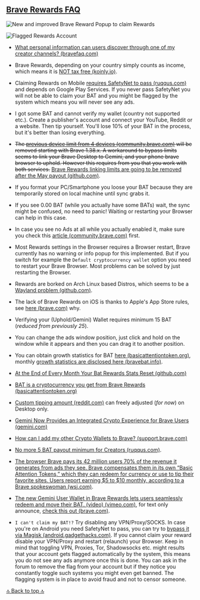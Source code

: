 ## [Brave Rewards FAQ](#brave-rewards-faq)

![New and improved Brave Reward Popup to claim Rewards](https://i.ibb.co/bgB0BKL/Reward-claim.png)

![Flagged Rewards Account](https://i.ibb.co/92DPfnR/Rewards-flagged.webp)

- [What personal information can users discover through one of my creator channels? (bravefaq.com)](https://bravefaq.com/categories/creators/page/what-personal-information-can-users-discover-through-one-of-my-creator-channels)

- Brave Rewards, depending on your country simply counts as income, which means it is [NOT tax free (koinly.io)](https://koinly.io/blog/crypto-airdrop-tax/).
- Claiming Rewards on Mobile [requires SafetyNet to pass (ruqqus.com)](https://ruqqus.com/+BraveBrowser/post/bk8n/android-if-your-phone-fails-safetynet) and depends on Google Play Services. If you never pass SafetyNet you will not be able to claim your BAT and you might be flagged by the system which means you will never see any ads.
- I got some BAT and cannot verify my wallet (country not supported etc.). Create a publisher's account and connect your YouTube, Reddit or a website. Then tip yourself. You'll lose 10% of your BAT in the process, but it's better than losing everything.
- ~~The [previous device limit from 4 devices (community.brave.com)](https://community.brave.com/t/unable-to-re-verify-wallet/279742/118?u=chriscat) will be removed starting with Brave 1.38.x. A workaround to bypass limits seems to link your Brave Desktop to Gemini, and your phone brave browser to uphold. However this requires from you that you work with both services.~~ [Brave Rewards linking limits are going to be removed after the May payout (github.com)](https://github.com/brave/brave-browser/issues/18572#issuecomment-1104487197).
- If you format your PC/Smartphone you loose your BAT because they are temporarily stored on local machine until sync grabs it.
- If you see 0.00 BAT (while you actually have some BATs) wait, the sync might be confused, no need to panic! Waiting or restarting your Browser can help in this case.
- In case you see no Ads at all while you actually enabled it, make sure you check this [article (community.brave.com)](https://community.brave.com/t/if-you-not-receive-ads-on-windows-or-ubuntu/162298) first.
- Most Rewards settings in the Browser requires a Browser restart, Brave currently has no warning or info popup for this implemented. But if you switch for example the `Default cryptocurrency wallet` option you need to restart your Brave Browser. Most problems can be solved by just restarting the Browser.
- Rewards are borked on Arch Linux based Distros, which seems to be a [Wayland problem (github.com)](https://github.com/brave/brave-browser/issues/13352).
- The lack of Brave Rewards on iOS is thanks to Apple's App Store rules, see [here (brave.com)](https://brave.com/rewards-ios/) why.
- Verifying your (Uphold/Gemini) Wallet requires minimum 15 BAT (_reduced from previously 25_).
- You can change the ads window position, just click and hold on the window while it appears and then you can drag it to another position.
- You can obtain growth statistics for BAT [here (basicattentiontoken.org)](https://basicattentiontoken.org/growth), monthly [growth statistics are disclosed here (bravebat.info)](https://bravebat.info/).
- [At the End of Every Month Your Bat Rewards Stats Reset (github.com)](https://github.com/brave/brave-browser/issues/15005)
- [BAT is a cryptocurrency you get from Brave Rewards (basicattentiontoken.org)](https://basicattentiontoken.org/)
- [Custom tipping amount (reddit.com)](https://old.reddit.com/r/BATProject/comments/nn73yz/custom_tipping_amounts_feature_is_now_live_on/) can freely adjusted (_for now_) on Desktop only.
- [Gemini Now Provides an Integrated Crypto Experience for Brave Users (gemini.com)](https://www.gemini.com/blog/gemini-now-provides-an-integrated-crypto-experience-for-brave-users)
- [How can I add my other Crypto Wallets to Brave? (support.brave.com)](https://support.brave.com/hc/en-us/articles/360034535452)
- [No more 5 BAT payout minimum for Creators (ruqqus.com)](https://ruqqus.com/+BraveBrowser/post/c5wk/no-more-5-bat-payout-minimum).
- [The browser Brave pays its 42 million users 70% of the revenue it generates from ads they see. Brave compensates them in its own “Basic Attention Tokens,” which they can redeem for currency or use to tip their favorite sites. Users report earning $5 to $10 monthly, according to a Brave spokeswoman (wsj.com)](https://www.wsj.com/articles/personal-data-is-worth-billions-these-startups-want-you-to-get-a-cut-11638633640?mod=hp_featst_pos3).
- [The new Gemini User Wallet in Brave Rewards lets users seamlessly redeem and move their BAT. (video) (vimeo.com)](https://vimeo.com/595169365), for text only announce, [check this out (brave.com)](https://brave.com/gemini-user-wallet/).
- `I can't claim my BAT!?` Try disabling any VPN/Proxy/SOCKS. In case you're on Android you need SafetyNet to pass, you can try to [bypass it via Magisk (android.gadgethacks.com)](https://android.gadgethacks.com/how-to/magisk-101-fix-safetynet-cts-profile-mismatch-errors-0178047/). If you cannot claim your reward disable your VPN/Proxy and restart (relaunch) your Browser. Keep in mind that toggling VPN, Proxies, Tor, Shadowsocks etc. might results that your account gets flagged automatically by the system, this means you do not see any ads anymore once this is done. You can ask in the forum to remove the flag from your account but if they notice you constantly toggle such systems you might even get banned. The flagging system is in place to avoid fraud and not to censor someone.

[🔝 Back to top 🔝](#)
